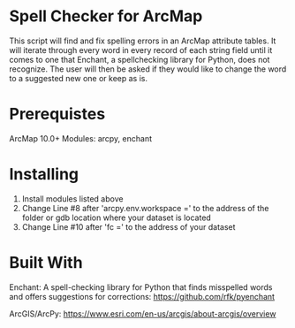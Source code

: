 # Spell Checker for ArcMap
This script will find and fix spelling errors in an ArcMap attribute tables. It will iterate through every word in every record of each string field until it comes to one that Enchant, a spellchecking library for Python, does not recognize. The user will then be asked if they would like to change the word to a suggested new one or keep as is. 

# Prerequistes
ArcMap 10.0+
Modules: arcpy, enchant

# Installing
1. Install modules listed above
2. Change Line #8 after 'arcpy.env.workspace =' to the address of the folder or gdb location where your dataset is located
3. Change Line #10 after 'fc =' to the address of your dataset

# Built With
Enchant: A spell-checking library for Python that finds misspelled words and offers suggestions for corrections: https://github.com/rfk/pyenchant

ArcGIS/ArcPy: https://www.esri.com/en-us/arcgis/about-arcgis/overview





